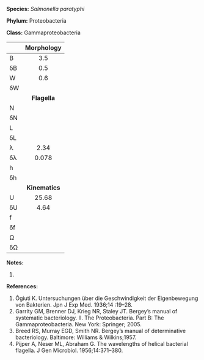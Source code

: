 **Species:** *Salmonella paratyphi*

**Phylum:** Proteobacteria

**Class:** Gammaproteobacteria

|    | **Morphology** |
|:-- | :------------: |
| B  | 3.5 |
| δB | 0.5 |
| W  | 0.6 |
| δW |  |
|    | **Flagella** |
| N  |  |
| δN |  |
| L  |  |
| δL |  |
| λ  | 2.34 |
| δλ | 0.078 |
| h  |  |
| δh |  |
|    | **Kinematics** |
| U  | 25.68 |
| δU | 4.64 |
| f  |  |
| δf |  |
| Ω  |  |
| δΩ |  |

**Notes:**

1.

**References:**

1. Ôgiuti K.  Untersuchungen über die Geschwindigkeit der Eigenbewegung von Bakterien.  Jpn J Exp Med. 1936;14 :19–28.
1. Garrity GM, Brenner DJ, Krieg NR, Staley JT.  Bergey’s manual of systematic bacteriology. II. The Proteobacteria. Part B: The Gammaproteobacteria.  New York:  Springer; 2005.
1. Breed RS, Murray EGD, Smith NR.  Bergey’s manual of determinative bacteriology.  Baltimore:  Williams & Wilkins;1957.
1. Pijper A, Neser ML, Abraham G.  The wavelengths of helical bacterial flagella.  J Gen Microbiol. 1956;14:371–380.
